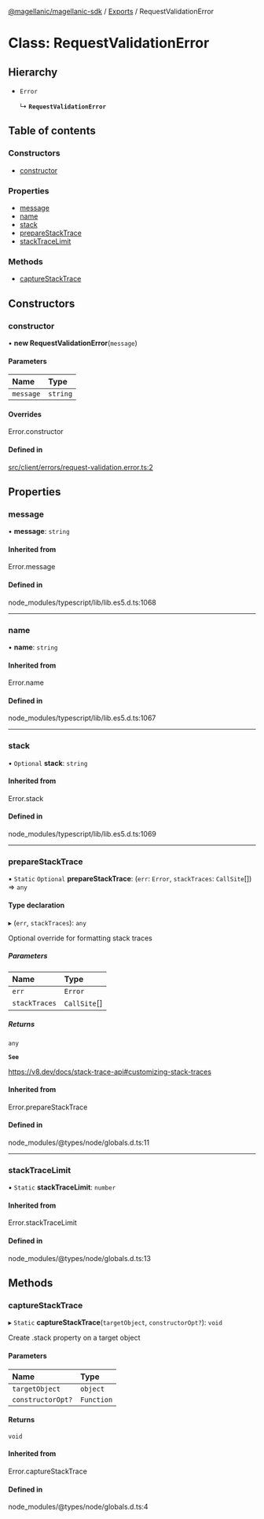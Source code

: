 [@magellanic/magellanic-sdk](../README.md) / [Exports](../modules.md) / RequestValidationError

# Class: RequestValidationError

## Hierarchy

- `Error`

  ↳ **`RequestValidationError`**

## Table of contents

### Constructors

- [constructor](RequestValidationError.md#constructor)

### Properties

- [message](RequestValidationError.md#message)
- [name](RequestValidationError.md#name)
- [stack](RequestValidationError.md#stack)
- [prepareStackTrace](RequestValidationError.md#preparestacktrace)
- [stackTraceLimit](RequestValidationError.md#stacktracelimit)

### Methods

- [captureStackTrace](RequestValidationError.md#capturestacktrace)

## Constructors

### constructor

• **new RequestValidationError**(`message`)

#### Parameters

| Name | Type |
| :------ | :------ |
| `message` | `string` |

#### Overrides

Error.constructor

#### Defined in

[src/client/errors/request-validation.error.ts:2](https://gitlab.com/magellanic/platform/magellanic-ciem/magellanic-ciem-sdk/-/blob/3ca1172/src/client/errors/request-validation.error.ts#L2)

## Properties

### message

• **message**: `string`

#### Inherited from

Error.message

#### Defined in

node_modules/typescript/lib/lib.es5.d.ts:1068

___

### name

• **name**: `string`

#### Inherited from

Error.name

#### Defined in

node_modules/typescript/lib/lib.es5.d.ts:1067

___

### stack

• `Optional` **stack**: `string`

#### Inherited from

Error.stack

#### Defined in

node_modules/typescript/lib/lib.es5.d.ts:1069

___

### prepareStackTrace

▪ `Static` `Optional` **prepareStackTrace**: (`err`: `Error`, `stackTraces`: `CallSite`[]) => `any`

#### Type declaration

▸ (`err`, `stackTraces`): `any`

Optional override for formatting stack traces

##### Parameters

| Name | Type |
| :------ | :------ |
| `err` | `Error` |
| `stackTraces` | `CallSite`[] |

##### Returns

`any`

**`See`**

https://v8.dev/docs/stack-trace-api#customizing-stack-traces

#### Inherited from

Error.prepareStackTrace

#### Defined in

node_modules/@types/node/globals.d.ts:11

___

### stackTraceLimit

▪ `Static` **stackTraceLimit**: `number`

#### Inherited from

Error.stackTraceLimit

#### Defined in

node_modules/@types/node/globals.d.ts:13

## Methods

### captureStackTrace

▸ `Static` **captureStackTrace**(`targetObject`, `constructorOpt?`): `void`

Create .stack property on a target object

#### Parameters

| Name | Type |
| :------ | :------ |
| `targetObject` | `object` |
| `constructorOpt?` | `Function` |

#### Returns

`void`

#### Inherited from

Error.captureStackTrace

#### Defined in

node_modules/@types/node/globals.d.ts:4
